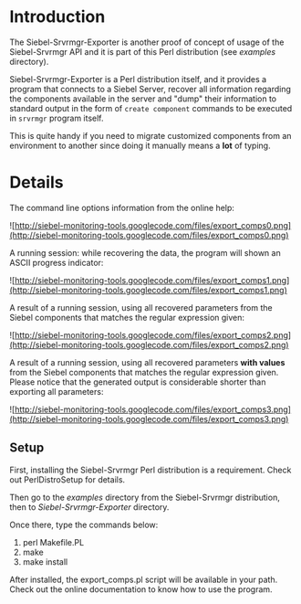 # Introduction #

The Siebel-Srvrmgr-Exporter is another proof of concept of usage of the Siebel-Srvrmgr API and it is part of this Perl distribution (see _examples_ directory).

Siebel-Srvrmgr-Exporter is a Perl distribution itself, and it provides a program that connects to a Siebel Server, recover all information regarding the components available in the server and "dump" their information to standard output in the form of `create component` commands to be executed in `srvrmgr` program itself.

This is quite handy if you need to migrate customized components from an environment to another since doing it manually means a **lot** of typing.

# Details #

The command line options information from the online help:

![http://siebel-monitoring-tools.googlecode.com/files/export_comps0.png](http://siebel-monitoring-tools.googlecode.com/files/export_comps0.png)

A running session: while recovering the data, the program will shown an ASCII progress indicator:

![http://siebel-monitoring-tools.googlecode.com/files/export_comps1.png](http://siebel-monitoring-tools.googlecode.com/files/export_comps1.png)

A result of a running session, using all recovered parameters from the Siebel components that matches the regular expression given:

![http://siebel-monitoring-tools.googlecode.com/files/export_comps2.png](http://siebel-monitoring-tools.googlecode.com/files/export_comps2.png)

A result of a running session, using all recovered parameters **with values** from the Siebel components that matches the regular expression given. Please notice that the generated output is considerable shorter than exporting all parameters:

![http://siebel-monitoring-tools.googlecode.com/files/export_comps3.png](http://siebel-monitoring-tools.googlecode.com/files/export_comps3.png)

## Setup ##

First, installing the Siebel-Srvrmgr Perl distribution is a requirement. Check out PerlDistroSetup for details.

Then go to the _examples_ directory from the Siebel-Srvrmgr distribution, then to _Siebel-Srvrmgr-Exporter_ directory.

Once there, type the commands below:

  1. perl Makefile.PL
  1. make
  1. make install

After installed, the export\_comps.pl script will be available in your path. Check out the online documentation to know how to use the program.